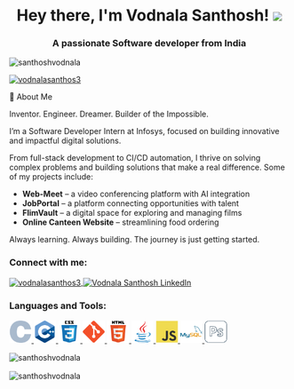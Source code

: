 <h1 align="center">Hey there, I'm Vodnala Santhosh! <img src="https://media.giphy.com/media/hvRJCLFzcasrR4ia7z/giphy.gif" width="36"/></h1>
<h3 align="center">A passionate Software developer from India</h3>

<p align="left"> 
  <img src="https://komarev.com/ghpvc/?username=santhoshvodnala&label=Profile%20views&color=0e75b6&style=flat" alt="santhoshvodnala" /> 
</p>

<p align="left"> 
  <a href="https://twitter.com/vodnalasanthos3" target="blank">
    <img src="https://img.shields.io/twitter/follow/vodnalasanthos3?logo=twitter&style=for-the-badge" alt="vodnalasanthos3" />
  </a> 
</p>

🚀 About Me  

Inventor. Engineer. Dreamer. Builder of the Impossible.  

I’m a Software Developer Intern at Infosys, focused on building innovative and impactful digital solutions.  

From full-stack development to CI/CD automation, I thrive on solving complex problems and building solutions that make a real difference. Some of my projects include:  

- **Web-Meet** – a video conferencing platform with AI integration  
- **JobPortal** – a platform connecting opportunities with talent  
- **FlimVault** – a digital space for exploring and managing films  
- **Online Canteen Website** – streamlining food ordering  

Always learning. Always building. The journey is just getting started.  

<h3 align="left">Connect with me:</h3>
<p align="left">
  <a href="https://twitter.com/vodnalasanthos3" target="blank">
    <img align="center" src="https://raw.githubusercontent.com/rahuldkjain/github-profile-readme-generator/master/src/images/icons/Social/twitter.svg" alt="vodnalasanthos3" height="30" width="40" />
  </a>
  <a href="https://linkedin.com/in/vodnala-santhosh-8927a129b" target="blank">
    <img align="center" src="https://raw.githubusercontent.com/rahuldkjain/github-profile-readme-generator/master/src/images/icons/Social/linked-in-alt.svg" alt="Vodnala Santhosh LinkedIn" height="30" width="40" />
  </a>
</p>

### Languages and Tools:

<a href="https://www.cprogramming.com/" target="_blank">
  <img src="https://raw.githubusercontent.com/devicons/devicon/master/icons/c/c-original.svg" alt="C" width="40" height="40"/>
</a>
<a href="https://www.w3schools.com/cpp/" target="_blank">
  <img src="https://raw.githubusercontent.com/devicons/devicon/master/icons/cplusplus/cplusplus-original.svg" alt="C++" width="40" height="40"/>
</a>
<a href="https://www.w3schools.com/css/" target="_blank">
  <img src="https://raw.githubusercontent.com/devicons/devicon/master/icons/css3/css3-original-wordmark.svg" alt="CSS3" width="40" height="40"/>
</a>
<a href="https://git-scm.com/" target="_blank">
  <img src="https://raw.githubusercontent.com/devicons/devicon/master/icons/git/git-original.svg" alt="Git" width="40" height="40"/>
</a>
<a href="https://www.w3.org/html/" target="_blank">
  <img src="https://raw.githubusercontent.com/devicons/devicon/master/icons/html5/html5-original-wordmark.svg" alt="HTML5" width="40" height="40"/>
</a>
<a href="https://www.java.com" target="_blank">
  <img src="https://raw.githubusercontent.com/devicons/devicon/master/icons/java/java-original.svg" alt="Java" width="40" height="40"/>
</a>
<a href="https://developer.mozilla.org/en-US/docs/Web/JavaScript" target="_blank">
  <img src="https://raw.githubusercontent.com/devicons/devicon/master/icons/javascript/javascript-original.svg" alt="JavaScript" width="40" height="40"/>
</a>
<a href="https://www.mysql.com/" target="_blank">
  <img src="https://raw.githubusercontent.com/devicons/devicon/master/icons/mysql/mysql-original-wordmark.svg" alt="MySQL" width="40" height="40"/>
</a>
<a href="https://www.photoshop.com/en" target="_blank">
  <img src="https://raw.githubusercontent.com/devicons/devicon/master/icons/photoshop/photoshop-line.svg" alt="Photoshop" width="40" height="40"/>
</a>



<p>
  <img align="center" src="https://github-readme-stats.vercel.app/api/top-langs?username=santhoshvodnala&show_icons=true&locale=en&layout=compact" alt="santhoshvodnala" />
</p>

<p>
  <img align="center" src="https://github-readme-streak-stats.herokuapp.com/?user=santhoshvodnala&" alt="santhoshvodnala" />
</p>
